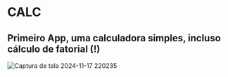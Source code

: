 # CALC 

## Primeiro App, uma calculadora simples, incluso cálculo de fatorial (!)

![Captura de tela 2024-11-17 220235](https://github.com/user-attachments/assets/6db8955c-aa43-4f3e-86bb-7c78e417ed70)

